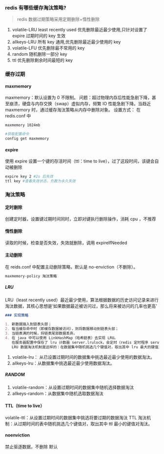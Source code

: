 ### redis 有哪些缓存淘汰策略?

> redis 数据过期策略采用定期删除+惰性删除

1. volatile-LRU least recently used 优先删除最近最少使用,只针对设置了 expire 过期时间的 key 生效
2. allkeys-LRU 所有 key 通用,优先删除最近最少使用的 key
3. volatile-LFU 优先删除最不常用的 key
4. random 随机删除一部分 key
5. ttl 优先删除剩余时间最短的 key

### 缓存过期

#### maxmemory

maxmemory：默认设置为 0 不限制。
问题：超过物理内存后性能急剧下降，甚至崩溃，硬盘与内存交换（swap）虚拟内存，频繁 IO 性能急剧下降。当趋近 maxmemory 时，通过缓存淘汰策略从内存中删除对象。
设置方式：
在 redis.conf 中

```bash
maxmemory 1024mb

#获取配置命令
config get maxmemory
```

#### expire

使用 expire 设置一个键的存活时间（ttl：time to live），过了这段时间，该键会自动被删除

```bash
expire key 2 #2s 后失效
ttl key #查看失效状态，负数为永久失效
```

### 淘汰策略

#### 定时删除

创建定时器，设置键过期时间同时，立即对键执行删除操作，消耗 cpu ，不推荐

#### 惰性删除

读取的时候，检查是否失效，失效就删除，调用 expireIfNeeded

#### 主动删除

在 reids.conf 中配置主动删除策略，默认是 no-enviction（不删除）。

```bash
maxmemory-policy 淘汰策略
```

##### LRU

LRU（least recently used）最近最少使用，算法根据数据的历史访问记录来进行淘汰数据，其核心思想是‘如果数据最近被访问过，那么将来被访问的几率也更高’

```markdown
### 实现策略

1. 新数据插入到链表头部；
2. 每当缓存命中时（即缓存数据被访问），则将数据移动到链表头部；
3. 当链表满的时候，将链表尾部数据丢弃。
4. 在 java 中可以使用 LinkHashMap（哈希链表）去实现 LRU。
   在服务器配置中保存了 lru 计数器 server.lrulock，会定时（redis 定时程序 serverCorn()）更新，server.lrulock 的值是根据 server.unixtime 计算出来的。另外，从 struct redisObject 中可以发现，每一个 redis 对象都会设置相应的 lru。可以想象的是，每一次访问数据的时候，会更新 redisObject.lru。
   LRU 数据淘汰机制是这样的：在数据集中随机挑选几个键值对，取出其中 lru 最大的键值对淘汰。不可能遍历 key 用当前时间-最近访问 越大 说明 访问间隔时间越长
```

1. volatile-lru： 从已设置过期时间的数据集中挑选最近最少使用的数据淘汰。
2. allkeys-lru：从数据集中挑选最近最少使用数据淘汰。

##### RANDOM

1. volatile-random：从设置过期时间的数据集中随机选择数据淘汰
2. allkeys-random：从数据集中随机选取数据淘汰

#### TTL（time to live）

volatile-ttl：从设置过期时间的数据集中挑选将要过期的数据淘汰
TTL 淘汰机制：从过期时间的表中随机挑选几个键值对，取出其中 ttl 最小的键值对淘汰。

#### noenviction

禁止驱逐数据，不删除 默认
